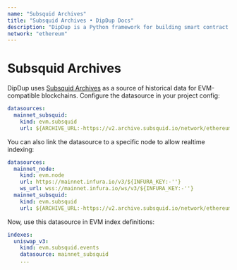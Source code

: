 ```yaml
---
name: "Subsquid Archives"
title: "Subsquid Archives • DipDup Docs"
description: "DipDup is a Python framework for building smart contract indexers. It helps developers focus on business logic instead of writing a boilerplate to store and serve data."
network: "ethereum"
---
```


# Subsquid Archives

DipDup uses [Subsquid Archives](https://docs.subsquid.io/archives/) as a source of historical data for EVM-compatible blockchains. Configure the datasource in your project config:

```yaml [dipdup.yaml]
datasources:
  mainnet_subsquid:
    kind: evm.subsquid
    url: ${ARCHIVE_URL:-https://v2.archive.subsquid.io/network/ethereum-mainnet}
```

You can also link the datasource to a specific node to allow realtime indexing:

```yaml [dipdup.yaml]
datasources:
  mainnet_node:
    kind: evm.node
    url: https://mainnet.infura.io/v3/${INFURA_KEY:-''}
    ws_url: wss://mainnet.infura.io/ws/v3/${INFURA_KEY:-''}
  mainnet_subsquid:
    kind: evm.subsquid
    url: ${ARCHIVE_URL:-https://v2.archive.subsquid.io/network/ethereum-mainnet}
```

Now, use this datasource in EVM index definitions:

```yaml [dipdup.yaml]
indexes:
  uniswap_v3:
    kind: evm.subsquid.events
    datasource: mainnet_subsquid
    ...
```
